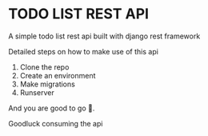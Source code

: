 # TODO LIST REST API

A simple todo list rest api built with django rest framework

Detailed steps on how to make use of this api

1. Clone the repo
2. Create an environment
3. Make migrations
4. Runserver

And you are good to go :slightly_smiling_face:.

Goodluck consuming the api
